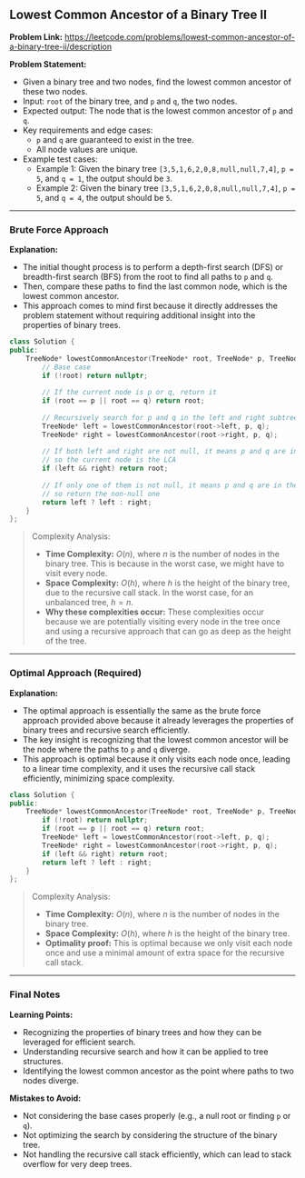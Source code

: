 ## Lowest Common Ancestor of a Binary Tree II
**Problem Link:** https://leetcode.com/problems/lowest-common-ancestor-of-a-binary-tree-ii/description

**Problem Statement:**
- Given a binary tree and two nodes, find the lowest common ancestor of these two nodes.
- Input: `root` of the binary tree, and `p` and `q`, the two nodes.
- Expected output: The node that is the lowest common ancestor of `p` and `q`.
- Key requirements and edge cases:
  - `p` and `q` are guaranteed to exist in the tree.
  - All node values are unique.
- Example test cases:
  - Example 1: Given the binary tree `[3,5,1,6,2,0,8,null,null,7,4]`, `p = 5`, and `q = 1`, the output should be `3`.
  - Example 2: Given the binary tree `[3,5,1,6,2,0,8,null,null,7,4]`, `p = 5`, and `q = 4`, the output should be `5`.

---

### Brute Force Approach
**Explanation:**
- The initial thought process is to perform a depth-first search (DFS) or breadth-first search (BFS) from the root to find all paths to `p` and `q`.
- Then, compare these paths to find the last common node, which is the lowest common ancestor.
- This approach comes to mind first because it directly addresses the problem statement without requiring additional insight into the properties of binary trees.

```cpp
class Solution {
public:
    TreeNode* lowestCommonAncestor(TreeNode* root, TreeNode* p, TreeNode* q) {
        // Base case
        if (!root) return nullptr;
        
        // If the current node is p or q, return it
        if (root == p || root == q) return root;
        
        // Recursively search for p and q in the left and right subtrees
        TreeNode* left = lowestCommonAncestor(root->left, p, q);
        TreeNode* right = lowestCommonAncestor(root->right, p, q);
        
        // If both left and right are not null, it means p and q are in different subtrees,
        // so the current node is the LCA
        if (left && right) return root;
        
        // If only one of them is not null, it means p and q are in the same subtree,
        // so return the non-null one
        return left ? left : right;
    }
};
```

> Complexity Analysis:
> - **Time Complexity:** $O(n)$, where $n$ is the number of nodes in the binary tree. This is because in the worst case, we might have to visit every node.
> - **Space Complexity:** $O(h)$, where $h$ is the height of the binary tree, due to the recursive call stack. In the worst case, for an unbalanced tree, $h = n$.
> - **Why these complexities occur:** These complexities occur because we are potentially visiting every node in the tree once and using a recursive approach that can go as deep as the height of the tree.

---

### Optimal Approach (Required)
**Explanation:**
- The optimal approach is essentially the same as the brute force approach provided above because it already leverages the properties of binary trees and recursive search efficiently.
- The key insight is recognizing that the lowest common ancestor will be the node where the paths to `p` and `q` diverge.
- This approach is optimal because it only visits each node once, leading to a linear time complexity, and it uses the recursive call stack efficiently, minimizing space complexity.

```cpp
class Solution {
public:
    TreeNode* lowestCommonAncestor(TreeNode* root, TreeNode* p, TreeNode* q) {
        if (!root) return nullptr;
        if (root == p || root == q) return root;
        TreeNode* left = lowestCommonAncestor(root->left, p, q);
        TreeNode* right = lowestCommonAncestor(root->right, p, q);
        if (left && right) return root;
        return left ? left : right;
    }
};
```

> Complexity Analysis:
> - **Time Complexity:** $O(n)$, where $n$ is the number of nodes in the binary tree.
> - **Space Complexity:** $O(h)$, where $h$ is the height of the binary tree.
> - **Optimality proof:** This is optimal because we only visit each node once and use a minimal amount of extra space for the recursive call stack.

---

### Final Notes

**Learning Points:**
- Recognizing the properties of binary trees and how they can be leveraged for efficient search.
- Understanding recursive search and how it can be applied to tree structures.
- Identifying the lowest common ancestor as the point where paths to two nodes diverge.

**Mistakes to Avoid:**
- Not considering the base cases properly (e.g., a null root or finding `p` or `q`).
- Not optimizing the search by considering the structure of the binary tree.
- Not handling the recursive call stack efficiently, which can lead to stack overflow for very deep trees.